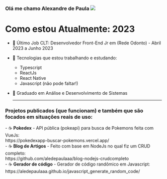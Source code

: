 ### Olá me chamo Alexandre de Paula <img src="https://img.icons8.com/arcade/32/000000/pizza.png"/>

<h1> Como estou Atualmente: 2023 </h1>

- 🌱 Último Job CLT: Desenvolvedor Front-End Jr em (Rede Odonto) - Abril 2023 a Junho 2023

- 🌱 Tecnologias que estou trabalhando e estudando:
    - Typescript
    - ReactJs
    - React Native
    - Javascript (não pode faltar!)

- 🌱 Graduado em Análise e Desenvolvimento de Sistemas

    <hr>
    
<h3>Projetos publicados (que funcionam) e também que são focados em situações reais de uso:</h3>
- &#x2615; <b>Pokedex</b> - API pública (pokeapi) para busca de Pokemons feita com VueJs: <br> https://pokedexapp-buscar-pokemons.vercel.app/
<br>
- &#x2615; <b>Blog de Artigos</b> - Feito com base em NodeJs no qual fiz um CRUD completo: <br> https://github.com/aledepaulaaa/blog-nodejs-crudcompleto
<br>
- &#x2615; <b>Gerador de código</b> - Gerador de código randômico em Javascript: <br> https://aledepaulaaa.github.io/javascript_generate_random_code/
